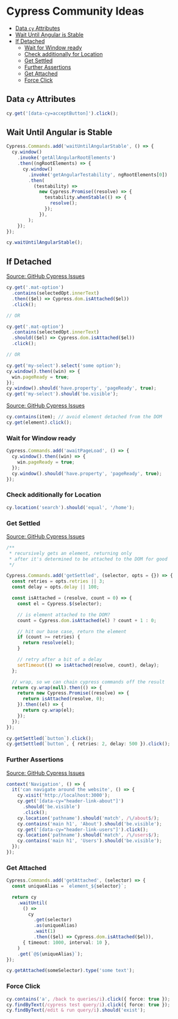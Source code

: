 # Cypress Community Ideas

<!-- @import "[TOC]" {cmd="toc" depthFrom=2 depthTo=6 orderedList=false} -->

<!-- code_chunk_output -->

- [Data `cy` Attributes](#data-cy-attributes)
- [Wait Until Angular is Stable](#wait-until-angular-is-stable)
- [If Detached](#if-detached)
  - [Wait for Window ready](#wait-for-window-ready)
  - [Check additionally for Location](#check-additionally-for-location)
  - [Get Settled](#get-settled)
  - [Further Assertions](#further-assertions)
  - [Get Attached](#get-attached)
  - [Force Click](#force-click)

<!-- /code_chunk_output -->

## Data `cy` Attributes

```ts
cy.get('[data-cy=acceptButton]').click();
```

## Wait Until Angular is Stable

```ts
Cypress.Commands.add('waitUntilAngularStable', () => {
  cy.window()
    .invoke('getAllAngularRootElements')
    .then((ngRootElements) => {
      cy.window()
        .invoke('getAngularTestability', ngRootElements[0])
        .then(
          (testability) =>
            new Cypress.Promise((resolve) => {
              testability.whenStable(() => {
                resolve();
              });
            }),
        );
    });
});

cy.waitUntilAngularStable();
```

## If Detached

[Source: GitHub Cypress Issues](https://github.com/cypress-io/cypress/issues/7306#issuecomment-723808720)

```ts
cy.get('.mat-option')
  .contains(selectedOpt.innerText)
  .then(($el) => Cypress.dom.isAttached($el))
  .click();

// OR

cy.get('.mat-option')
  .contains(selectedOpt.innerText)
  .should(($el) => Cypress.dom.isAttached($el))
  .click();

// OR

cy.get('my-select').select('some option');
cy.window().then((win) => {
  win.pageReady = true;
});
cy.window().should('have.property', 'pageReady', true);
cy.get('my-select').should('be.visible');
```

[Source: GitHub Cypress Issues](https://github.com/cypress-io/cypress/issues/7306#issuecomment-799628318)

```ts
cy.contains(item); // avoid element detached from the DOM
cy.get(element).click();
```

### Wait for Window ready

```ts
Cypress.Commands.add('awaitPageLoad', () => {
  cy.window().then((win) => {
    win.pageReady = true;
  });
  cy.window().should('have.property', 'pageReady', true);
});
```

### Check additionally for Location

```ts
cy.location('search').should('equal', '/home');
```

### Get Settled

[Source: GitHub Cypress Issues](https://github.com/cypress-io/cypress/issues/7306#issuecomment-850621378)

```ts
/**
 * recursively gets an element, returning only
 * after it's determined to be attached to the DOM for good
 */

Cypress.Commands.add('getSettled', (selector, opts = {}) => {
  const retries = opts.retries || 3;
  const delay = opts.delay || 100;

  const isAttached = (resolve, count = 0) => {
    const el = Cypress.$(selector);

    // is element attached to the DOM?
    count = Cypress.dom.isAttached(el) ? count + 1 : 0;

    // hit our base case, return the element
    if (count >= retries) {
      return resolve(el);
    }

    // retry after a bit of a delay
    setTimeout(() => isAttached(resolve, count), delay);
  };

  // wrap, so we can chain cypress commands off the result
  return cy.wrap(null).then(() => {
    return new Cypress.Promise((resolve) => {
      return isAttached(resolve, 0);
    }).then((el) => {
      return cy.wrap(el);
    });
  });
});

cy.getSettled(`button`).click();
cy.getSettled(`button`, { retries: 2, delay: 500 }).click();
```

### Further Assertions

[Source: GitHub Cypress Issues](https://github.com/cypress-io/cypress/issues/7306#issuecomment-669333500)

```ts
context('Navigation', () => {
  it('can navigate around the website', () => {
    cy.visit('http://localhost:3000');
    cy.get('[data-cy="header-link-about"]')
      .should('be.visible')
      .click();
    cy.location('pathname').should('match', /\/about$/);
    cy.contains('main h1', 'About').should('be.visible');
    cy.get('[data-cy="header-link-users"]').click();
    cy.location('pathname').should('match', /\/users$/);
    cy.contains('main h1', 'Users').should('be.visible');
  });
});
```

### Get Attached

```ts
Cypress.Commands.add('getAttached', (selector) => {
  const uniqueAlias = `element_${selector}`;

  return cy
    .waitUntil(
      () =>
        cy
          .get(selector)
          .as(uniqueAlias)
          .wait(1)
          .then(($el) => Cypress.dom.isAttached($el)),
      { timeout: 1000, interval: 10 },
    )
    .get(`@${uniqueAlias}`);
});

cy.getAttached(someSelector).type('some text');
```

### Force Click

```ts
cy.contains('a', /back to queries/i).click({ force: true });
cy.findByText(/cypress test query/i).click({ force: true });
cy.findByText(/edit & run query/i).should('exist');
```
